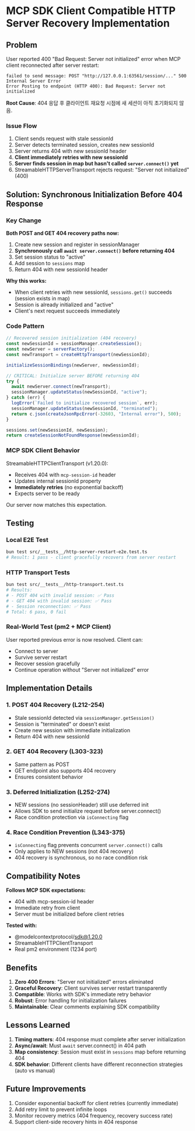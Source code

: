 # MCP SDK Client Compatible HTTP Server Recovery Implementation

## Problem

User reported 400 "Bad Request: Server not initialized" error when MCP client reconnected after server restart:

```
failed to send message: POST "http://127.0.0.1:63561/session/..." 500 Internal Server Error
Error Posting to endpoint (HTTP 400): Bad Request: Server not initialized
```

**Root Cause**: 404 응답 후 클라이언트 재요청 시점에 새 세션이 아직 초기화되지 않음.

### Issue Flow

1. Client sends request with stale sessionId
2. Server detects terminated session, creates new sessionId
3. Server returns 404 with new sessionId header
4. **Client immediately retries with new sessionId**
5. **Server finds session in map but hasn't called `server.connect()` yet**
6. StreamableHTTPServerTransport rejects request: "Server not initialized" (400)

## Solution: Synchronous Initialization Before 404 Response

### Key Change

**Both POST and GET 404 recovery paths now:**
1. Create new session and register in sessionManager
2. **Synchronously call `await server.connect()` before returning 404**
3. Set session status to "active"
4. Add session to `sessions` map
5. Return 404 with new sessionId header

**Why this works:**
- When client retries with new sessionId, `sessions.get()` succeeds (session exists in map)
- Session is already initialized and "active"
- Client's next request succeeds immediately

### Code Pattern

```typescript
// Recovered session initialization (404 recovery)
const newSessionId = sessionManager.createSession();
const newServer = serverFactory();
const newTransport = createHttpTransport(newSessionId);

initializeSessionBindings(newServer, newSessionId);

// CRITICAL: Initialize server BEFORE returning 404
try {
  await newServer.connect(newTransport);
  sessionManager.updateStatus(newSessionId, "active");
} catch (err) {
  logError(`Failed to initialize recovered session`, err);
  sessionManager.updateStatus(newSessionId, "terminated");
  return c.json(createJsonRpcError(-32603, "Internal error"), 500);
}

sessions.set(newSessionId, newSession);
return createSessionNotFoundResponse(newSessionId);
```

### MCP SDK Client Behavior

StreamableHTTPClientTransport (v1.20.0):
- Receives 404 with `mcp-session-id` header
- Updates internal sessionId property
- **Immediately retries** (no exponential backoff)
- Expects server to be ready

Our server now matches this expectation.

## Testing

### Local E2E Test
```bash
bun test src/__tests__/http-server-restart-e2e.test.ts
# Result: 1 pass - client gracefully recovers from server restart
```

### HTTP Transport Tests
```bash
bun test src/__tests__/http-transport.test.ts
# Results:
# - POST 404 with invalid session: ✅ Pass
# - GET 404 with invalid session: ✅ Pass
# - Session reconnection: ✅ Pass
# Total: 6 pass, 0 fail
```

### Real-World Test (pm2 + MCP Client)
User reported previous error is now resolved. Client can:
- Connect to server
- Survive server restart
- Recover session gracefully
- Continue operation without "Server not initialized" error

## Implementation Details

### 1. POST 404 Recovery (L212-254)
- Stale sessionId detected via `sessionManager.getSession()`
- Session is "terminated" or doesn't exist
- Create new session with immediate initialization
- Return 404 with new sessionId

### 2. GET 404 Recovery (L303-323)
- Same pattern as POST
- GET endpoint also supports 404 recovery
- Ensures consistent behavior

### 3. Deferred Initialization (L252-274)
- NEW sessions (no sessionHeader) still use deferred init
- Allows SDK to send initialize request before server.connect()
- Race condition protection via `isConnecting` flag

### 4. Race Condition Prevention (L343-375)
- `isConnecting` flag prevents concurrent `server.connect()` calls
- Only applies to NEW sessions (not 404 recovery)
- 404 recovery is synchronous, so no race condition risk

## Compatibility Notes

**Follows MCP SDK expectations:**
- 404 with mcp-session-id header
- Immediate retry from client
- Server must be initialized before client retries

**Tested with:**
- @modelcontextprotocol/sdk@1.20.0
- StreamableHTTPClientTransport
- Real pm2 environment (1234 port)

## Benefits

1. **Zero 400 Errors**: "Server not initialized" errors eliminated
2. **Graceful Recovery**: Client survives server restart transparently
3. **Compatible**: Works with SDK's immediate retry behavior
4. **Robust**: Error handling for initialization failures
5. **Maintainable**: Clear comments explaining SDK compatibility

## Lessons Learned

1. **Timing matters**: 404 response must complete after server initialization
2. **Async/await**: Must `await` server.connect() in 404 path
3. **Map consistency**: Session must exist in `sessions` map before returning 404
4. **SDK behavior**: Different clients have different reconnection strategies (auto vs manual)

## Future Improvements

1. Consider exponential backoff for client retries (currently immediate)
2. Add retry limit to prevent infinite loops
3. Monitor recovery metrics (404 frequency, recovery success rate)
4. Support client-side recovery hints in 404 response
